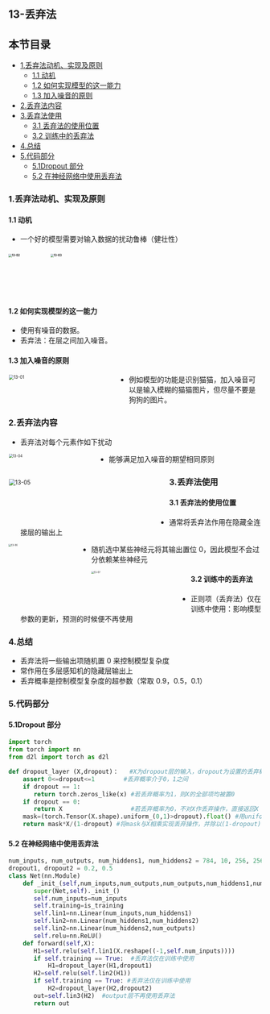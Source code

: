 ## 13-丢弃法

## 本节目录

- [1.丢弃法动机、实现及原则](#1丢弃法动机实现及原则)
  - [1.1 动机](#11动机)
  - [1.2 如何实现模型的这一能力](#12如何实现模型的这一能力)
  - [1.3 加入噪音的原则](#13加入噪音的原则)
- [2.丢弃法内容](#2丢弃法内容)
- [3.丢弃法使用](#3丢弃法使用)
  - [3.1 丢弃法的使用位置](#31丢弃法的使用位置)
  - [3.2 训练中的丢弃法](#32训练中的丢弃法)
- [4.总结](#4总结)
- [5.代码部分](#5代码部分)
  - [5.1Dropout 部分](#51dropout部分)
  - [5.2 在神经网络中使用丢弃法](#52在神经网络中使用丢弃法)

### 1.丢弃法动机、实现及原则

#### 1.1 动机

- 一个好的模型需要对输入数据的扰动鲁棒（健壮性）

#### <img src="https://assets.ng-tech.icu/book/DeepLearning-MuLi-Notes/imgs/13/13-02.jpg" alt="13-02" width="200" height="200" style="zoom: 40%;" /> <img src="https://assets.ng-tech.icu/book/DeepLearning-MuLi-Notes/imgs/13/13-03.jpg" alt="13-03" width="200" height="200" style="zoom: 40%;" />

#### 1.2 如何实现模型的这一能力

- 使用有噪音的数据。
- 丢弃法：在层之间加入噪音。

#### 1.3 加入噪音的原则

<img src="https://assets.ng-tech.icu/book/DeepLearning-MuLi-Notes/imgs/13/13-01.png" width="400" height="100" alt="13-01" style="zoom: 60%; float: left;" />

- 例如模型的功能是识别猫猫，加入噪音可以是输入模糊的猫猫图片，但尽量不要是狗狗的图片。

### 2.丢弃法内容

- 丢弃法对每个元素作如下扰动

<img src="https://assets.ng-tech.icu/book/DeepLearning-MuLi-Notes/imgs/13/13-04.png" width="400" height="100" alt="13-04"  style="zoom: 50%; float: left;" />

- 能够满足加入噪音的期望相同原则

<img src="https://assets.ng-tech.icu/book/DeepLearning-MuLi-Notes/imgs/13/13-05.png" width="400" height="100" alt="13-05"  style="float: left; zoom: 80%;" />

### 3.丢弃法使用

#### 3.1 丢弃法的使用位置

- 通常将丢弃法作用在隐藏全连接层的输出上

<img src="https://assets.ng-tech.icu/book/DeepLearning-MuLi-Notes/imgs/13/13-06.png" width="500" height="180" alt="13-06" style="zoom: 33%; float: left;" />

- 随机选中某些神经元将其输出置位 0，因此模型不会过分依赖某些神经元

<img src="https://assets.ng-tech.icu/book/DeepLearning-MuLi-Notes/imgs/13/13-07.png" width="600" height="250" alt="13-07"  style="zoom: 33%; float: left;" />

#### 3.2 训练中的丢弃法

- 正则项（丢弃法）仅在训练中使用：影响模型参数的更新，预测的时候便不再使用

### 4.总结

- 丢弃法将一些输出项随机置 0 来控制模型复杂度
- 常作用在多层感知机的隐藏层输出上
- 丢弃概率是控制模型复杂度的超参数（常取 0.9，0.5，0.1）

### 5.代码部分

#### 5.1Dropout 部分

```python
import torch
from torch import nn
from d2l import torch as d2l

def dropout_layer (X,dropout)：   #X为dropout层的输入，dropout为设置的丢弃概率
    assert 0<=dropout<=1        #丢弃概率介于0，1之间
    if dropout == 1:
       return torch.zeros_like(x) #若丢弃概率为1，则X的全部项均被置0
    if dropout == 0:
       return X                   #若丢弃概率为0，不对X作丢弃操作，直接返回X
    mask=(torch.Tensor(X.shape).uniform_(0,1)>dropout).float() #用uniform函数生成0-1间的随机实数，利用”>"，将大于dropout的记为1，小于dropout的记为0，实现丢弃操作
    return mask*X/(1-dropout) #将mask与X相乘实现丢弃操作，并除以(1-dropout)，这里不使用选中X中元素置0的原因是相乘操作相比选中操作更快
```

#### 5.2 在神经网络中使用丢弃法

```python
num_inputs, num_outputs, num_hiddens1, num_hiddens2 = 784, 10, 256, 256
dropout1, dropout2 = 0.2, 0.5
class Net(nn.Module)
    def _init_(self,num_inputs,num_outputs,num_outputs,num_hiddens1,num_hiddens2,is_training=True):
       super(Net,self)._init_()
       self.num_inputs=num_inputs
       self.training=is_training
       self.lin1=nn.Linear(num_inputs,num_hiddens1)
       self.lin2=nn.Linear(num_hiddens1,num_hiddens2)
       self.lin2=nn.Linear(num_hiddens2,num_outputs)
       self.relu=nn.ReLU()
    def forward(self,X):
       H1=self.relu(self.lin1(X.reshape((-1,self.num_inputs))))
       if self.training == True:  #丢弃法仅在训练中使用
           H1=dropout_layer(H1,dropout1)
       H2=self.relu(self.lin2(H1))
       if self.training == True: #丢弃法仅在训练中使用
           H2=dropout_layer(H2,dropout2)
       out=self.lin3(H2)  #output层不再使用丢弃法
       return out
```
